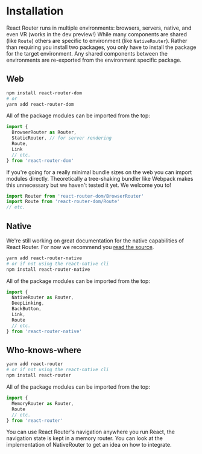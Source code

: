 # Installation

React Router runs in multiple environments: browsers, servers, native, and even VR (works in the dev preview!) While many components are shared (like `Route`) others are specific to environment (like `NativeRouter`).  Rather than requiring you install two packages, you only have to install the package for the target environment. Any shared components between the environments are re-exported from the environment specific package.

## Web

```bash
npm install react-router-dom
# or
yarn add react-router-dom
```

All of the package modules can be imported from the top:

```js
import {
  BrowserRouter as Router,
  StaticRouter, // for server rendering
  Route,
  Link
  // etc.
} from 'react-router-dom'
```

If you're going for a really minimal bundle sizes on the web you can import modules directly. Theoretically a tree-shaking bundler like Webpack makes this unnecessary but we haven't tested it yet. We welcome you to!

```js
import Router from 'react-router-dom/BrowserRouter'
import Route from 'react-router-dom/Route'
// etc.
```

## Native

We're still working on great documentation for the native capabilities of React Router. For now we recommend you [read the source](https://github.com/ReactTraining/react-router/tree/v4/packages/react-router-native).

```bash
yarn add react-router-native
# or if not using the react-native cli
npm install react-router-native
```

All of the package modules can be imported from the top:

```js
import {
  NativeRouter as Router,
  DeepLinking,
  BackButton,
  Link,
  Route
  // etc.
} from 'react-router-native'
```

## Who-knows-where

```bash
yarn add react-router
# or if not using the react-native cli
npm install react-router
```

All of the package modules can be imported from the top:

```js
import {
  MemoryRouter as Router,
  Route
  // etc.
} from 'react-router'
```

You can use React Router's navigation anywhere you run React, the navigation state is kept in a memory router. You can look at the implementation of NativeRouter to get an idea on how to integrate.
